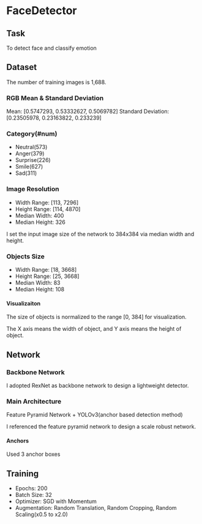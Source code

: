 # FaceDetector

## Task

To detect face and classify emotion

## Dataset 

The number of training images is 1,688.

### RGB Mean & Standard Deviation
Mean: [0.5747293, 0.53332627, 0.5069782]
Standard Deviation: [0.23505978, 0.23163822, 0.233239]

### Category(#num)
- Neutral(573)
- Anger(379)
- Surprise(226)
- Smile(627)
- Sad(311)

### Image Resolution
- Width Range: [113, 7296]
- Height Range: [114, 4870]
- Median Width: 400
- Median Height: 326

I set the input image size of the network to 384x384 via median width and height.

### Objects Size
- Width Range: [18, 3668]
- Height Range: [25, 3668]
- Median Width: 83
- Median Height: 108

#### Visualizaiton
The size of objects is normalized to the range [0, 384] for visualization.

The X axis means the width of object, and Y axis means the height of object.


## Network

### Backbone Network
I adopted RexNet as backbone network to design a lightweight detector.

### Main Architecture
Feature Pyramid Network + YOLOv3(anchor based detection method)

I referenced the feature pyramid network to design a scale robust network.

#### Anchors
Used 3 anchor boxes

## Training
- Epochs: 200
- Batch Size: 32
- Optimizer: SGD with Momentum
- Augmentation: Random Translation, Random Cropping, Random Scaling(x0.5 to x2.0)



